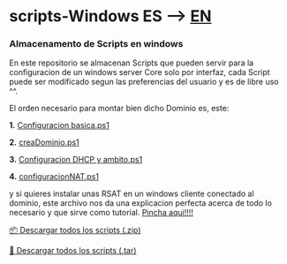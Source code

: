 # scripts-Windows ES --> [EN](README.en.md)
### Almacenamento de Scripts en windows

En este repositorio se almacenan Scripts que pueden servir para la configuracion de un windows server Core solo por interfaz, cada Script puede ser modificado segun las preferencias del usuario y es de libre uso ^^.

El orden necesario para montar bien dicho Dominio es, este:

  **1.** [Configuracion basica.ps1](Configuracion%20basica.ps1)

  **2.** [creaDominio.ps1](creaDominio.ps1)

  **3.** [Configuracion DHCP y ambito.ps1](Configuracion%20DHCP%20y%20ambito.ps1)

  **4.** [configuracionNAT.ps1](configuracionNAT.ps1)

  y si quieres instalar unas RSAT en un windows cliente conectado al dominio, este archivo nos da una explicacion perfecta acerca de todo lo necesario y que sirve como tutorial. [Pincha aqui!!!!](WServerRSAT.txt)


 [📦 Descargar todos los scripts (.zip)](https://github.com/S4M73l09/scripts-guia-windows/archive/refs/tags/v1.0.0.zip)

 [🐧 Descargar todos los scripts (.tar)](https://github.com/S4M73l09/scripts-guia-windows/archive/refs/tags/v1.0.0.tar.gz)
